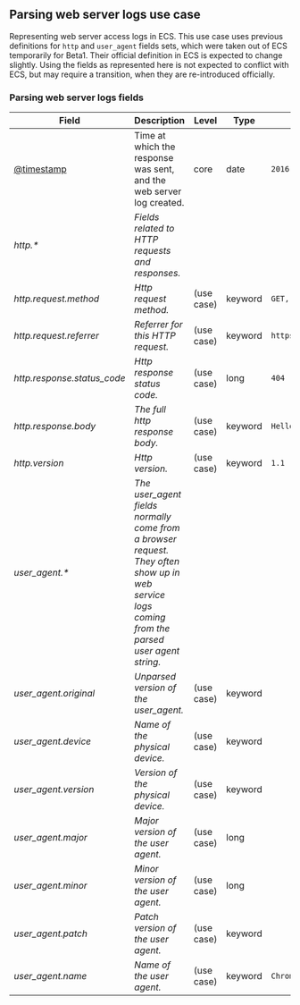 ## Parsing web server logs use case

Representing web server access logs in ECS.
This use case uses previous definitions for `http` and `user_agent` fields sets, which were taken out of ECS temporarily for Beta1. Their official definition in ECS is expected to change slightly.
Using the fields as represented here is not expected to conflict with ECS, but may require a transition, when they are re-introduced officially.

### <a name="web-logs"></a> Parsing web server logs fields


| Field  | Description  | Level  | Type  | Example  |
|---|---|---|---|---|
| [@timestamp](https://github.com/elastic/ecs#@timestamp)  | Time at which the response was sent, and the web server log created. | core | date | `2016-05-23T08:05:34.853Z` |
| <a name="http.&ast;"></a>*http.&ast;* | *Fields related to HTTP requests and responses.<br/>* |  |  |  |
| <a name="http.request.method"></a>*http.request.method* | *Http request method.* | (use case) | keyword | `GET, POST, PUT` |
| <a name="http.request.referrer"></a>*http.request.referrer* | *Referrer for this HTTP request.* | (use case) | keyword | `https://blog.example.com/` |
| <a name="http.response.status_code"></a>*http.response.status_code* | *Http response status code.* | (use case) | long | `404` |
| <a name="http.response.body"></a>*http.response.body* | *The full http response body.* | (use case) | keyword | `Hello world` |
| <a name="http.version"></a>*http.version* | *Http version.* | (use case) | keyword | `1.1` |
| <a name="user_agent.&ast;"></a>*user_agent.&ast;* | *The user_agent fields normally come from a browser request. They often show up in web service logs coming from the parsed user agent string.<br/>* |  |  |  |
| <a name="user_agent.original"></a>*user_agent.original* | *Unparsed version of the user_agent.* | (use case) | keyword |  |
| <a name="user_agent.device"></a>*user_agent.device* | *Name of the physical device.* | (use case) | keyword |  |
| <a name="user_agent.version"></a>*user_agent.version* | *Version of the physical device.* | (use case) | keyword |  |
| <a name="user_agent.major"></a>*user_agent.major* | *Major version of the user agent.* | (use case) | long |  |
| <a name="user_agent.minor"></a>*user_agent.minor* | *Minor version of the user agent.* | (use case) | long |  |
| <a name="user_agent.patch"></a>*user_agent.patch* | *Patch version of the user agent.* | (use case) | keyword |  |
| <a name="user_agent.name"></a>*user_agent.name* | *Name of the user agent.* | (use case) | keyword | `Chrome` |



